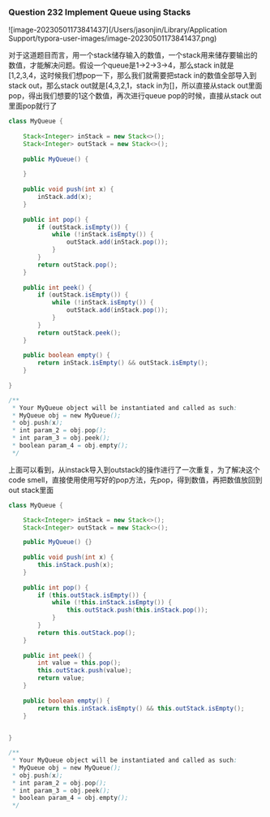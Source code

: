 ### Question 232 Implement Queue using Stacks

![image-20230501173841437](/Users/jasonjin/Library/Application Support/typora-user-images/image-20230501173841437.png)

对于这道题目而言，用一个stack储存输入的数值，一个stack用来储存要输出的数值，才能解决问题。假设一个queue是1->2->3->4，那么stack in就是[1,2,3,4，这时候我们想pop一下，那么我们就需要把stack in的数值全部导入到stack out，那么stack out就是[4,3,2,1，stack in为[]，所以直接从stack out里面pop，得出我们想要的1这个数值，再次进行queue pop的时候，直接从stack out里面pop就行了

```java
class MyQueue {
    
    Stack<Integer> inStack = new Stack<>();
    Stack<Integer> outStack = new Stack<>();
    
    public MyQueue() {
        
    }
    
    public void push(int x) {
        inStack.add(x);
    }
    
    public int pop() {
        if (outStack.isEmpty()) {
            while (!inStack.isEmpty()) {
                outStack.add(inStack.pop());
            }
        }
        return outStack.pop();
    }
    
    public int peek() {
        if (outStack.isEmpty()) {
            while (!inStack.isEmpty()) {
                outStack.add(inStack.pop());
            }
        }
        return outStack.peek();
    }
    
    public boolean empty() {
        return inStack.isEmpty() && outStack.isEmpty();
    }
    
}

/**
 * Your MyQueue object will be instantiated and called as such:
 * MyQueue obj = new MyQueue();
 * obj.push(x);
 * int param_2 = obj.pop();
 * int param_3 = obj.peek();
 * boolean param_4 = obj.empty();
 */
```



上面可以看到，从instack导入到outstack的操作进行了一次重复，为了解决这个code smell，直接使用使用写好的pop方法，先pop，得到数值，再把数值放回到out stack里面

```java
class MyQueue {

    Stack<Integer> inStack = new Stack<>();
    Stack<Integer> outStack = new Stack<>();

    public MyQueue() {}
    
    public void push(int x) {
        this.inStack.push(x);
    }
    
    public int pop() {
        if (this.outStack.isEmpty()) {
            while (!this.inStack.isEmpty()) {
                this.outStack.push(this.inStack.pop());
            }
        }
        return this.outStack.pop();
    }
    
    public int peek() {
        int value = this.pop();
        this.outStack.push(value);
        return value;
    }
    
    public boolean empty() {
        return this.inStack.isEmpty() && this.outStack.isEmpty();
    }

    
}

/**
 * Your MyQueue object will be instantiated and called as such:
 * MyQueue obj = new MyQueue();
 * obj.push(x);
 * int param_2 = obj.pop();
 * int param_3 = obj.peek();
 * boolean param_4 = obj.empty();
 */
```

